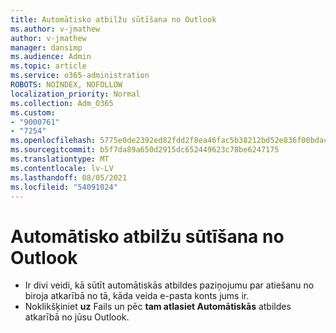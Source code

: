 ```yaml
---
title: Automātisko atbilžu sūtīšana no Outlook
ms.author: v-jmathew
author: v-jmathew
manager: dansimp
ms.audience: Admin
ms.topic: article
ms.service: o365-administration
ROBOTS: NOINDEX, NOFOLLOW
localization_priority: Normal
ms.collection: Adm_O365
ms.custom:
- "9000761"
- "7254"
ms.openlocfilehash: 5775e0de2392ed82fdd2f8ea46fac5b38212bd52e836f00bdac68b24e31639ba
ms.sourcegitcommit: b5f7da89a650d2915dc652449623c78be6247175
ms.translationtype: MT
ms.contentlocale: lv-LV
ms.lasthandoff: 08/05/2021
ms.locfileid: "54091024"
---
```

# <a name="sending-automatic-replies-from-outlook"></a>Automātisko atbilžu sūtīšana no Outlook

- Ir divi veidi, kā sūtīt automātiskās atbildes paziņojumu par atiešanu no biroja atkarībā no tā, kāda veida e-pasta konts jums ir.
- Noklikšķiniet **uz** Fails un pēc **tam atlasiet Automātiskās** atbildes atkarībā no jūsu Outlook.
